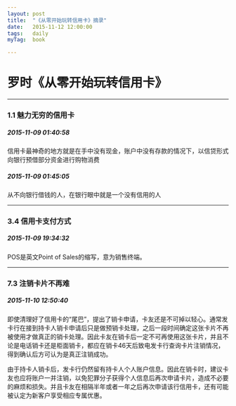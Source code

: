 ```yaml
---
layout: post
title:  "《从零开始玩转信用卡》摘录"
date:   2015-11-12 12:00:00
tags:	daily
myTag:	book	

---
```


# 罗时《从零开始玩转信用卡》

-------------------


### 1.1 魅力无穷的信用卡

##### 2015-11-09 01:40:58
信用卡最神奇的地方就是在手中没有现金，账户中没有存款的情况下，以信贷形式向银行预借部分资金进行购物消费

##### 2015-11-09 01:45:05
从不向银行借钱的人，在银行眼中就是一个没有信用的人

---

### 3.4 信用卡支付方式

##### 2015-11-09 19:34:32
POS是英文Point of Sales的缩写，意为销售终端。

---

### 7.3 注销卡片不再难

##### 2015-11-10 12:50:40
即使清理好了信用卡的“尾巴”，提出了销卡申请，卡友还是不可掉以轻心。通常发卡行在接到持卡人销卡申请后只是做预销卡处理，之后一段时间确定这张卡片不再被使用才做真正的销卡处理。因此卡友在销卡后一定不可再使用这张卡片，并且不论是电话销卡还是柜面销卡，都应在销卡46天后致电发卡行查询卡片注销情况，得到确认后方可认为是真正注销成功。  

由于持卡人销卡后，发卡行仍然留有持卡人个人账户信息。因此在销卡时，建议卡友也应将账户一并注销，以免犯罪分子获得个人信息后再次申请卡片，造成不必要的麻烦和损失。并且卡友在相隔半年或者一年之后再次申请该行信用卡，还有可能被认定为新客户享受相应专属优惠。

